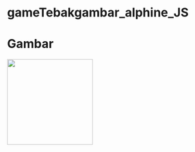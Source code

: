 # gameTebakgambar_alphine_JS




# Gambar 

<img src="https://blogger.googleusercontent.com/img/b/R29vZ2xl/AVvXsEhCzGEPDfaUzgaUrPsA7F4CZUiKj5NIwoAiSSJ0-rRx-HI1SB1rH-eEm7MKI7-5ugEdJ_qp32LhBcicvaGLiIu0pDUHk3R5v-9Ik_EwohzPKbksBRVLP6iN-HD8KwfNYZvkvvvztbCiU975lEYURkt0yRrSB5py1foUIQTukLFErZi2PXbB2yFol4Bt/s1911/Screenshot%20(37).png" width="200px">
